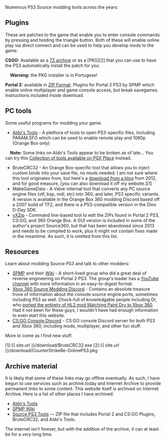 Numerous PS3 Source modding tools across the years:

## Plugins

These are patches to the game that enable you to enter console commands by pressing and holding the triangle button. Both of these will enable online play via direct connect and can be used to help you develop mods to the game.

**CSGO:** Available as a [7Z archive](https://www.reddit.com/r/ps3homebrew/comments/1blpimt/there_is_a_way_to_host_and_join_servers_on_ps3/) or as a [PKG][2] that you can use to have the PS3 automatically install the patch for you. 

&nbsp;&nbsp;&nbsp;&nbsp;**Warning:** the PKG installer is in Portugese! 

**Portal 2:** available in [ZIP Format](https://github.com/SourceSPMP/PS3Plugins/tree/main). Plugins for Portal 2 PS3 by SPMP which enable online multiplayer and game console access, but break savegames. Instructions included inside download.

## PC tools

Some useful programs for modding your game.

- [Aldo's Tools](https://www.aldostools.org/) - A plethora of tools to open PS3-specific files, including PARAM.SFO which can be used to enable remote play and 1080p (Orange Box only)

&nbsp;&nbsp;&nbsp;&nbsp;**Note:** Some links on Aldo's Tools appear to be broken as of late... You can try this [Collection of tools available on PSX Place](https://www.psx-place.com/resources/ps3-tools-collection.594/) instead.

- BruteCRC32 - An Orange Box-specific tool that allows you to inject custom binds into your save file, no mods needed. I am not sure where this tool originates from, but here's a [download from a blog](http://tobmps3.blogspot.com/2012/03/crc32.html) from 2012, and for good measure, [you can also download it off my website.][1]
- MakeGameData - A Valve-internal tool that converts any PC source engine files (vtf, bsp, mdl, etc) into 360, and later, PS3 specific variants. A version is available in the Orange Box 360 modding Discord based off a 2007 build of TF2, and there is a PS3-compatible version in the Dino D-Day SDK. 
- [vXZip](https://github.com/CRACKbomber/vxzip) - Command line-based tool to edit the ZIPs found in Portal 2 PS3, CS:GO, and 360 Orange Box. A GUI version is included in some of the author's project Source360, but that has been abandoned since 2013 and needs to be compiled to work, plus it might not contain fixes made in the meantime. As such, it is omitted from this list.

## Resources

Learn about modding Source PS3 and talk to other modders:
- [SPMP](https://github.com/SourceSPMP) and their [Wiki](https://sourcespmp.github.io/wiki/) - A short-lived group who did a great deal of reverse engineering on Portal 2 PS3. The group's leader has a [YouTube channel](https://www.youtube.com/@relt_/videos) with more information in an easy-to-digest format.
- [Xbox 360 Source Modding Discord](https://discord.gg/Py9FpHakRH) - Contains an absolute treasure trove of information about the console source engine ports, sometimes including PS3 as well. Chock-full of knowledgable people including Dr, who [ported the entirety of HL2 mod Watching Paint Dry to Xbox 360](https://www.youtube.com/watch?v=xFJPHAg3kcs). Had it not been for these guys, I wouldn't have had enough information to even start this website.
- [CS:GO Console Discord](https://discord.gg/g8vF2FuMcv) - CS:GO console Discord server for both PS3 and Xbox 360, including mods, multiplayer, and other fun stuff.

More to come as I find new stuff.

[1]:{{ site.url }}/download/BruteCRC32.exe
[2]:{{ site.url }}/download/CounterStrikeRe-OnlinePS3.pkg

## Archive material

It is likely that some of these links may go offline eventually. As such, I have begun to use services such as archive.today and Internet Archive to provide permanent links to some content. This website itself is archived on Internet Archive. Here is a list of other places I have archived: 

- [Aldo's Tools](https://archive.ph/RgT7e)
- [SPMP Wiki](https://web.archive.org/web/20250322011147/https%3A%2F%2Fsourcespmp.github.io%2Fwiki%2F)
- [Source PS3 Tools](https://archive.org/details/source-ps-3-tools) — ZIP file that includes Portal 2 and CS:GO Plugins, BruteCRC32, and Aldo's Tools.

The internet isn't forever, but with the addition of the archive, it can at least be for a *very* long time.
